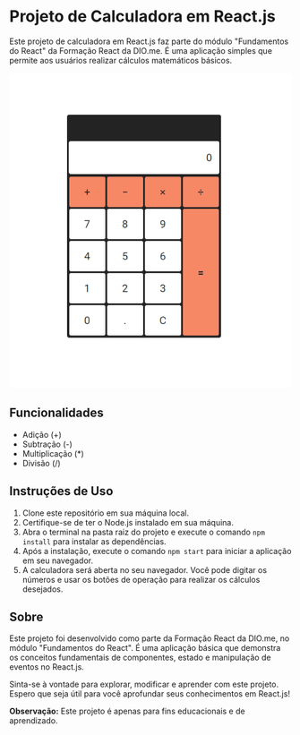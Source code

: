 # Projeto de Calculadora em React.js

Este projeto de calculadora em React.js faz parte do módulo "Fundamentos do React" da Formação React da DIO.me. É uma aplicação simples que permite aos usuários realizar cálculos matemáticos básicos.

![Calculadora Preview](/public/preview.png)

## Funcionalidades

- Adição (+)
- Subtração (-)
- Multiplicação (*)
- Divisão (/)

## Instruções de Uso

1. Clone este repositório em sua máquina local.
2. Certifique-se de ter o Node.js instalado em sua máquina.
3. Abra o terminal na pasta raiz do projeto e execute o comando `npm install` para instalar as dependências.
4. Após a instalação, execute o comando `npm start` para iniciar a aplicação em seu navegador.
5. A calculadora será aberta no seu navegador. Você pode digitar os números e usar os botões de operação para realizar os cálculos desejados.

## Sobre

Este projeto foi desenvolvido como parte da Formação React da DIO.me, no módulo "Fundamentos do React". É uma aplicação básica que demonstra os conceitos fundamentais de componentes, estado e manipulação de eventos no React.js.

Sinta-se à vontade para explorar, modificar e aprender com este projeto. Espero que seja útil para você aprofundar seus conhecimentos em React.js!

**Observação:** Este projeto é apenas para fins educacionais e de aprendizado.